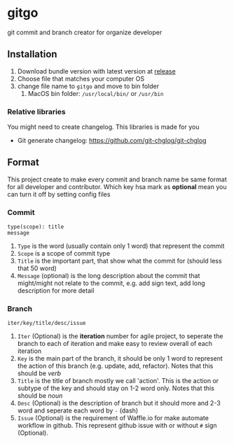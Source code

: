 # gitgo

git commit and branch creator for organize developer

## Installation

1. Download bundle version with latest version at [release](https://github.com/kamontat/gitgo/releases/latest)
2. Choose file that matches your computer OS
3. change file name to `gitgo` and move to bin folder
    1. MacOS bin folder: `/usr/local/bin/` or `/usr/bin`

### Relative libraries

You might need to create changelog. This libraries is made for you

- Git generate changelog: https://github.com/git-chglog/git-chglog

## Format

This project create to make every commit and branch name be same format for all developer and contributor. Which key hsa mark as **optional** mean you can turn it off by setting config files

### Commit

```text
type(scope): title
message
```

1. `Type` is the word (usually contain only 1 word) that represent the commit
2. `Scope` is a scope of commit type
3. `Title` is the important part, that show what the commit for (should less that 50 word)
4. `Message` (optional) is the long description about the commit that might/might not relate to the commit, e.g. add sign text, add long description for more detail

### Branch

```text
iter/key/title/desc/issue
```

1. `Iter` (Optional) is the **iteration** number for agile project, to seperate the branch to each of iteration and make easy to review overall of each iteration
2. `Key` is the main part of the branch, it should be only 1 word to represent the action of this branch (e.g. update, add, refactor). Notes that this should be *verb*
3. `Title` is the title of branch mostly we call 'action'. This is the action or subtype of the key and should stay on 1-2 word only. Notes that this should be *noun*
4. `Desc` (Optional) is the description of branch but it should more and 2-3 word and seperate each word by `-` (dash)
5. `Issue` (Optional) is the requirement of Waffle.io for make automate workflow in github. This represent github issue with or without `#` sign (Optional).
